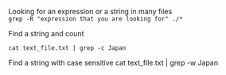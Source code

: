 Looking for an expression or a string in many files  
`grep -R "expression that you are looking for" ./*`

Find a string and count  

`cat text_file.txt | grep -c Japan`

Find a string with case sensitive
cat text_file.txt | grep -w Japan
